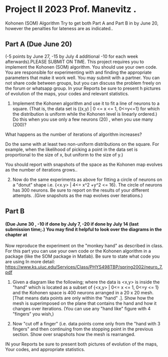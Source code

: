 # Project II 2023 Prof. Manevitz  .
Kohonen  (SOM) Algorithm   Try to get both Part A and Part B in by June 20, however the penalties for lateness are as indicated..
## Part A  (Due June 20)  
(-5 points by June 27,  -15 by July 4 additional -10 for each week afterwards).PLEASE SUBMIT ON TIME.
This project requires you to implement the Kohonen (SOM) algorithm.   You should use your own code. You are responsible for experimenting with and finding the appropriate parameters that make it work well.  You may submit with a partner.  You can not share code between groups, but you can discuss the problem freely on the forum or whatsapp group. In your Reports be sure to present h pictures of evolution of the maps, your codes and relevant statistics.

 1. Implement the Kohonen algorithm and use it to fit a line of neurons
to a square.  (That is, the data set is {(x,y) |  0 <= x <= 1, 0<=y<=1} for  which the distribution is uniform while the Kohonen level is linearly ordered.) Do this when you use only a few neurons (20) , when
you use many (200)? 

What happens as the number of iterations of algorithm increases?

Do the same with at least two non-uniform distributions on the square. For example, when the likelihood of picking a point in the data set is proportional to the size of x, but uniform to the size of y.)

You should report with snapshots of the space as the Kohonen map evolves as the number of iterations grows..

2. Now do the same experiments as above for fitting a circle of neurons on a "donut" shape i.e. {<x.y> | 4<= x^2 +y^2 <= 16}.  The circle of neurons has 300 neurons.
Be sure to report on the results of your different attempts. .(Give snapshots as the map evolves over iterations.)

## Part  B  
#### (Due June 30 ,  -10 if done by July 7, -20 if done by July 14 (last submission time;.)  You may find it helpful to look over the diagrams in the chapter at 
Now reproduce the experiment on the "monkey hand" as described in class.  For this part you can use your own code or the Kohonen algorithm in a package (like the SOM package in Matlab).   Be sure to state what code you are using 
In more detail:  
https://www.ks.uiuc.edu/Services/Class/PHYS498TBP/spring2002/neuro_7.pdf


1. Given a diagram  like the following; where the data is <x,y> is  inside the "hand" which is located as a subset of {<x,y> |  0<= x <= 1,  0<=y <= 1} and the Kohonen space is 400 neurons arranged in a 20 x 20 mesh.   [That means data points are only within the "hand" .].  Show how the mesh is superimposed on the plane that contains the hand and how it changes over iterations.    (You can use any "hand like" figure  with 4 "fingers" you wish,) 

2.   Now "cut off a finger" (i.e. data points come only from the "hand with 3 fingers" and then continuing from the stopping point in the previous section. Show over snapshots how the mesh is rearranged.

IN your Reports be sure to present both pictures of evolution of the maps, 
Your codes, and appropriate statistics.

